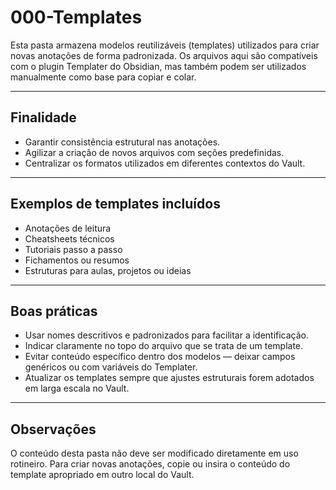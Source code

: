 # 000-Templates

Esta pasta armazena modelos reutilizáveis (templates) utilizados para criar novas anotações de forma padronizada. Os arquivos aqui são compatíveis com o plugin Templater do Obsidian, mas também podem ser utilizados manualmente como base para copiar e colar.

---

## Finalidade

- Garantir consistência estrutural nas anotações.
- Agilizar a criação de novos arquivos com seções predefinidas.
- Centralizar os formatos utilizados em diferentes contextos do Vault.

---

## Exemplos de templates incluídos

- Anotações de leitura
- Cheatsheets técnicos
- Tutoriais passo a passo
- Fichamentos ou resumos
- Estruturas para aulas, projetos ou ideias

---

## Boas práticas

- Usar nomes descritivos e padronizados para facilitar a identificação.
- Indicar claramente no topo do arquivo que se trata de um template.
- Evitar conteúdo específico dentro dos modelos — deixar campos genéricos ou com variáveis do Templater.
- Atualizar os templates sempre que ajustes estruturais forem adotados em larga escala no Vault.

---

## Observações

O conteúdo desta pasta não deve ser modificado diretamente em uso rotineiro. Para criar novas anotações, copie ou insira o conteúdo do template apropriado em outro local do Vault.
